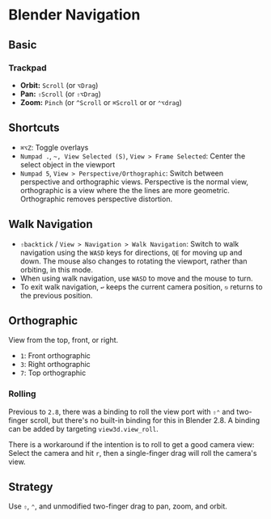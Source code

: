 # Blender Navigation

## Basic

### Trackpad

- **Orbit:** `Scroll` (or `⌥Drag`)
- **Pan:** `⇧Scroll` (or `⇧⌥Drag`)
- **Zoom:** `Pinch` (or `^Scroll` or `⌘Scroll` or or `⌃⌥drag`)

## Shortcuts

- `⌘⌥Z`: Toggle overlays
- `Numpad .`, `~, View Selected (S)`, `View > Frame Selected`: Center the select object in the viewport
- `Numpad 5`, `View > Perspective/Orthographic`: Switch between perspective and orthographic views. Perspective is the normal view, orthographic is a view where the the lines are more geometric. Orthographic removes perspective distortion.

## Walk Navigation

- `⇧backtick` / `View > Navigation > Walk Navigation`: Switch to walk navigation using the `WASD` keys for directions, `QE` for moving up and down. The mouse also changes to rotating the viewport, rather than orbiting, in this mode.
- When using walk navigation, use `WASD` to move and the mouse to turn.
- To exit walk navigation, `↩` keeps the current camera position, `⎋` returns to the previous position.

## Orthographic

View from the top, front, or right.

- `1`: Front orthographic
- `3`: Right orthographic
- `7`: Top orthographic

### Rolling

Previous to `2.8`, there was a binding to roll the view port with `⇧⌃` and two-finger scroll, but there's no built-in binding for this in Blender 2.8. A binding can be added by targeting `view3d.view_roll`.

There is a workaround if the intention is to roll to get a good camera view: Select the camera and hit `r`, then a single-finger drag will roll the camera's view.

## Strategy

Use `⇧`, `⌃`, and unmodified two-finger drag to pan, zoom, and orbit.
